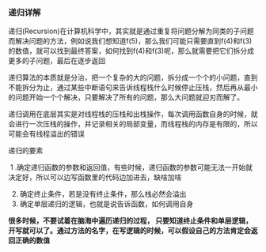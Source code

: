 ### 递归详解

递归(Recursion)在计算机科学中，其实就是通过重复将问题分解为同类的子问题而解决问题的方法，例如说我们想知道f(5)，那么我们可能只需要直到f(4)和f(3)的数值，就可以找到最终答案，如何找到f(4)和f(3)呢，那么就需要把它们拆分成更多的子问题，最后在逐步返回



递归算法的本质就是分治，把一个复杂的大的问题，拆分成一个个的小问题，直到不能拆分为止，通过某些中断语句来告诉线程栈什么时候停止压栈，然后再从最小的问题开始一个个解决，只要解决了所有的问题，那么大问题就迎刃而解了。



递归调用在底层其实是对线程栈的压栈和出栈操作，每次调用函数自身的时候，就会进行一次压栈的操作，并记录相关的局部变量，而线程栈的内存是有限的，所以可能会有线程溢出的错误



递归的要素

​	1 .确定递归函数的参数和返回值，有些时候，递归函数的参数可能无法一开始就决定好，所以可以边写函数里的代码边加进去，缺啥加啥

2. 确定终止条件，若是没有终止条件，那么栈必然会溢出
3. 确定单层递归的逻辑，也就是说告诉函数，如何调用自身



**很多时候，不要试着在脑海中遍历递归的过程， 只要知道终止条件和单层逻辑，开写就可以了。通过方法的名字，在写逻辑的时候，可以假设自己的方法肯定会返回正确的数值**

